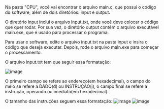 Na pasta "CPU", você vai encontrar o arquivo main.c, que possui o código do software, além de dois diretórios: input e output.

O diretório input inclui o arquivo input.txt, onde você deve colocar o código que quer rodar. Por sua vez, o diretório output contém o arquivo executável main.exe, que é usado para processar o programa.

Para usar o software, edite o arquivo input.txt na pasta input e insira o código que deseja executar. Depois, rode o arquivo main.exe para começar o processamento.

O arquivo input.txt tem que seguir essa formatação:

![image](https://github.com/user-attachments/assets/8e4d4930-e9a1-465f-84e6-545815508245)

O primeiro campo se refere ao endereço(em hexadecimal), o campo do meio se refere a DADO(d) ou INSTRUÇÃO(i), o campo final se refere a instrução, operando ou imediato(em hexadecimal).

O tamanho das instruções seguem essa formatação:
![image](https://github.com/user-attachments/assets/921188e4-4226-4f82-abec-69fe839b91c1)
![image](https://github.com/user-attachments/assets/325bcf36-ec47-4a2b-9d0c-e44c1f131153)
